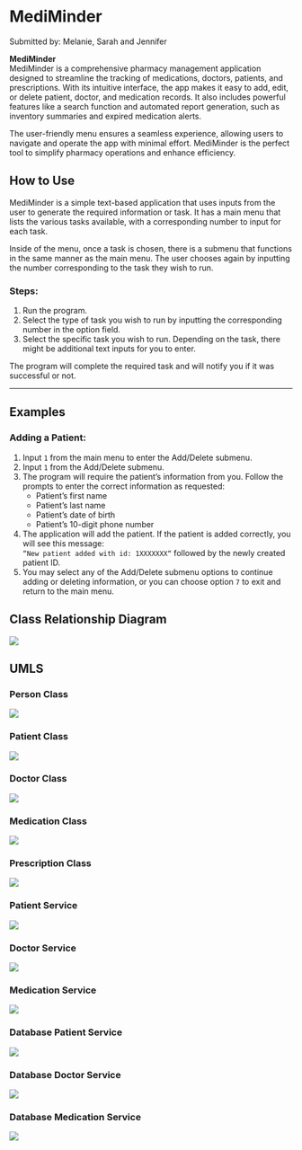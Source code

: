 # MediMinder

Submitted by: Melanie, Sarah and Jennifer

**MediMinder**  
MediMinder is a comprehensive pharmacy management application designed to streamline the tracking of medications, doctors, patients, and prescriptions. With its intuitive interface, the app makes it easy to add, edit, or delete patient, doctor, and medication records. It also includes powerful features like a search function and automated report generation, such as inventory summaries and expired medication alerts.

The user-friendly menu ensures a seamless experience, allowing users to navigate and operate the app with minimal effort. MediMinder is the perfect tool to simplify pharmacy operations and enhance efficiency.

## How to Use

MediMinder is a simple text-based application that uses inputs from the user to generate the required information or task. It has a main menu that lists the various tasks available, with a corresponding number to input for each task.

Inside of the menu, once a task is chosen, there is a submenu that functions in the same manner as the main menu. The user chooses again by inputting the number corresponding to the task they wish to run.

### Steps:

1. Run the program.
2. Select the type of task you wish to run by inputting the corresponding number in the option field.
3. Select the specific task you wish to run. Depending on the task, there might be additional text inputs for you to enter.

The program will complete the required task and will notify you if it was successful or not.

---

## Examples

### Adding a Patient:

1. Input `1` from the main menu to enter the Add/Delete submenu.
2. Input `1` from the Add/Delete submenu.
3. The program will require the patient’s information from you. Follow the prompts to enter the correct information as requested:
   - Patient’s first name
   - Patient’s last name
   - Patient’s date of birth
   - Patient’s 10-digit phone number
4. The application will add the patient. If the patient is added correctly, you will see this message:  
   `“New patient added with id: 1XXXXXXX“` followed by the newly created patient ID.
5. You may select any of the Add/Delete submenu options to continue adding or deleting information, or you can choose option `7` to exit and return to the main menu.

## Class Relationship Diagram

![](documentation/svg/RelationshipDiagram.svg)

## UMLS

### Person Class

![](documentation/svg/PersonClass.svg)

### Patient Class

![](documentation/svg/PatientClass.svg)

### Doctor Class

![](documentation/svg/DoctorClass.svg)

### Medication Class

![](documentation/svg/MedicationClass.svg)

### Prescription Class

![](documentation/svg/PrescriptionClass.svg)

### Patient Service

![](documentation/svg/PatientService.svg)

### Doctor Service

![](documentation/svg/DoctorService.svg)

### Medication Service

![](documentation/svg/MedicationService.svg)

### Database Patient Service

![](documentation/svg/DatabasePatientService.svg)

### Database Doctor Service

![](documentation/svg/DatabaseDoctorService.svg)

### Database Medication Service

![](documentation/svg/DatabaseMedicationService.svg)
